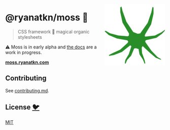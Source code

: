 [<img src="/static/logo.svg" alt="a fuzzy tuft of green moss" align="right" width="192" height="192">](https://moss.ryanatkn.com/)

# @ryanatkn/moss 🌿

> CSS framework 🌿 magical organic stylesheets

⚠️ Moss is in early alpha and [the docs](https://moss.ryanatkn.com/library) are a work in progress.

[**moss.ryanatkn.com**](https://moss.ryanatkn.com/)

## Contributing

See [contributing.md](contributing.md).

## License [🐦](https://wikipedia.org/wiki/Free_and_open-source_software)

[MIT](LICENSE)
